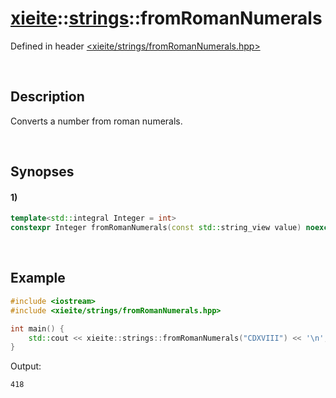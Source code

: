 # [xieite](../xieite.md)\:\:[strings](../strings.md)\:\:fromRomanNumerals
Defined in header [<xieite/strings/fromRomanNumerals.hpp>](../../include/xieite/strings/fromRomanNumerals.hpp)

&nbsp;

## Description
Converts a number from roman numerals.

&nbsp;

## Synopses
#### 1)
```cpp
template<std::integral Integer = int>
constexpr Integer fromRomanNumerals(const std::string_view value) noexcept;
```

&nbsp;

## Example
```cpp
#include <iostream>
#include <xieite/strings/fromRomanNumerals.hpp>

int main() {
    std::cout << xieite::strings::fromRomanNumerals("CDXVIII") << '\n';
}
```
Output:
```
418
```
